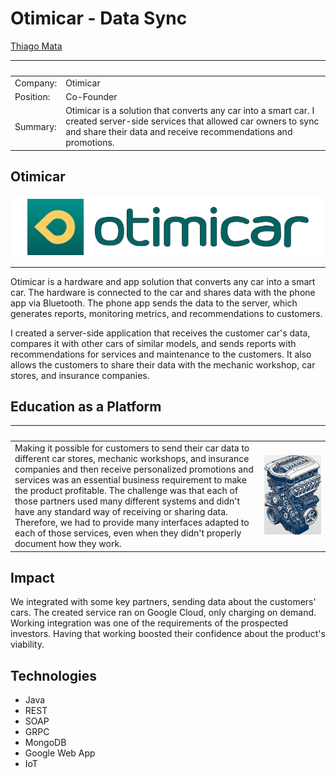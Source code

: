 # Otimicar - Data Sync

[Thiago Mata](../README.md)

| &nbsp;    | &nbsp;                                              |
|-----------|-----------------------------------------------------|
| Company:  | Otimicar                                            |
| Position: | Co-Founder                                          |
| Summary:  | Otimicar is a solution that converts any car into a smart car. I created server-side services that allowed car owners to sync and share their data and receive recommendations and promotions. |

## Otimicar

<div style="background-color: white; display: flex; justify-content: center; align-items: center; height: 100px;">
<img src="../img/otimicar-with-text.svg" style="height:90px;"/>
</div>

---

Otimicar is a hardware and app solution that converts any car into a smart car. The hardware is connected to the car and shares data with the phone app via Bluetooth. The phone app sends the data to the server, which generates reports, monitoring metrics, and recommendations to customers.

I created a server-side application that receives the customer car's data, compares it with other cars of similar models, and sends reports with recommendations for services and maintenance to the customers. It also allows the customers to share their data with the mechanic workshop, car stores, and insurance companies.

## Education as a Platform

| &nbsp; | &nbsp; |
|--------|--------|
| Making it possible for customers to send their car data to different car stores, mechanic workshops, and insurance companies and then receive personalized promotions and services was an essential business requirement to make the product profitable. The challenge was that each of those partners used many different systems and didn't have any standard way of receiving or sharing data. Therefore, we had to provide many interfaces adapted to each of those services, even when they didn't properly document how they work. | <img width="1000px" src="../img/engine.jpg"> |

## Impact

We integrated with some key partners, sending data about the customers' cars. The created service ran on Google Cloud, only charging on demand. Working integration was one of the requirements of the prospected investors. Having that working boosted their confidence about the product's viability.

## Technologies

- Java
- REST
- SOAP
- GRPC
- MongoDB
- Google Web App
- IoT